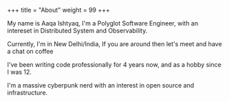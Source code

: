 +++
title = "About"
weight = 99
+++

My name is Aaqa Ishtyaq, I'm a Polyglot Software Engineer, with an intereset in Distributed System and Observability.

Currently, I'm in New Delhi/India, If you are around then let's meet and have a chat on coffee

I've been writing code professionally for 4 years now, and as a hobby since I was 12.

I'm a massive cyberpunk nerd with an interest in open source and infrastructure.
